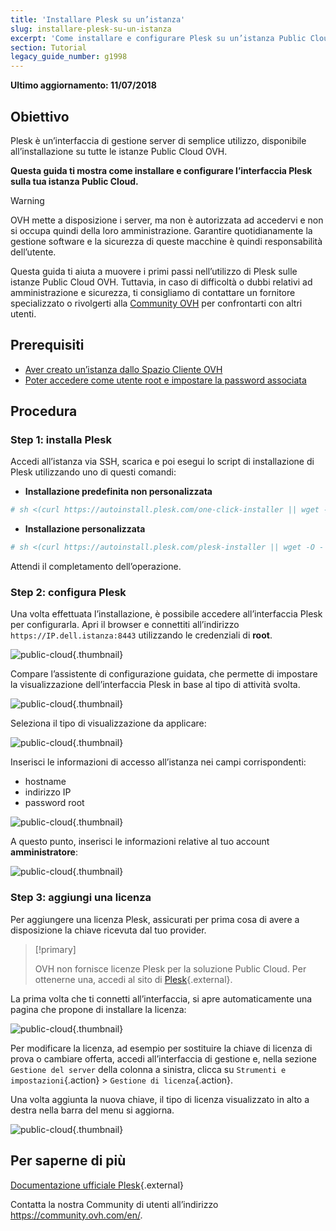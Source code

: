 ```yaml
---
title: 'Installare Plesk su un’istanza'
slug: installare-plesk-su-un-istanza
excerpt: 'Come installare e configurare Plesk su un’istanza Public Cloud OVH'
section: Tutorial
legacy_guide_number: g1998
---
```


**Ultimo aggiornamento: 11/07/2018**

## Obiettivo

Plesk è un’interfaccia di gestione server di semplice utilizzo, disponibile all’installazione su tutte le istanze Public Cloud OVH.

**Questa guida ti mostra come installare e configurare l’interfaccia Plesk sulla tua istanza Public Cloud.** 

> [!warning]
> 
> OVH mette a disposizione i server, ma non è autorizzata ad accedervi e non si occupa quindi della loro amministrazione. Garantire quotidianamente la gestione software e la sicurezza di queste macchine è quindi responsabilità dell’utente.
>
> Questa guida ti aiuta a muovere i primi passi nell’utilizzo di Plesk sulle istanze Public Cloud OVH. Tuttavia, in caso di difficoltà o dubbi relativi ad amministrazione e sicurezza, ti consigliamo di contattare un fornitore specializzato o rivolgerti alla [Community OVH](https://community.ovh.com/en/) per confrontarti con altri utenti.
>

## Prerequisiti

- [Aver creato un’istanza dallo Spazio Cliente OVH](../crea_unistanza_dallo_spazio_cliente_ovh/)
- [Poter accedere come utente root e impostare la password associata](https://docs.ovh.com/it/public-cloud/imposta_una_password_amministratore/)

## Procedura

### Step 1: installa Plesk

Accedi all’istanza via SSH, scarica e poi esegui lo script di installazione di Plesk utilizzando uno di questi comandi:

- **Installazione predefinita non personalizzata**

```bash
# sh <(curl https://autoinstall.plesk.com/one-click-installer || wget -O - https://autoinstall.plesk.com/one-click-installer)
```

- **Installazione personalizzata**

```bash
# sh <(curl https://autoinstall.plesk.com/plesk-installer || wget -O - https://autoinstall.plesk.com/plesk-installer)
```

Attendi il completamento dell’operazione. 

### Step 2: configura Plesk

Una volta effettuata l’installazione, è possibile accedere all’interfaccia Plesk per configurarla.  Apri il browser e connettiti all’indirizzo `https://IP.dell.istanza:8443` utilizzando le credenziali di **root**.

![public-cloud](images/3301.png){.thumbnail}

Compare l’assistente di configurazione guidata, che permette di impostare la visualizzazione dell’interfaccia Plesk in base al tipo di attività svolta.

![public-cloud](images/3302.png){.thumbnail}

Seleziona il tipo di visualizzazione da applicare:

![public-cloud](images/3303.png){.thumbnail}

Inserisci le informazioni di accesso all’istanza nei campi corrispondenti:

- hostname
- indirizzo IP
- password root

 

![public-cloud](images/3304.png){.thumbnail}

A questo punto, inserisci le informazioni relative al tuo account **amministratore**:

![public-cloud](images/3305.png){.thumbnail}

### Step 3: aggiungi una licenza

Per aggiungere una licenza Plesk, assicurati per prima cosa di avere a disposizione la chiave ricevuta dal tuo provider.

> [!primary]
>
> OVH non fornisce licenze Plesk per la soluzione Public Cloud. Per ottenerne una, accedi al sito di [Plesk](https://www.plesk.com/){.external}.
> 

La prima volta che ti connetti all’interfaccia, si apre automaticamente una pagina che propone di installare la licenza:

![public-cloud](images/3306-2.png){.thumbnail}

Per modificare la licenza, ad esempio per sostituire la chiave di licenza di prova o cambiare offerta, accedi all’interfaccia di gestione e, nella sezione `Gestione del server` della colonna a sinistra, clicca su `Strumenti e impostazioni`{.action} > `Gestione di licenza`{.action}.

Una volta aggiunta la nuova chiave, il tipo di licenza visualizzato in alto a destra nella barra del menu si aggiorna.

![public-cloud](images/3322-2.png){.thumbnail}

## Per saperne di più

[Documentazione ufficiale Plesk](https://docs.plesk.com/it-IT/onyx/){.external}

Contatta la nostra Community di utenti all’indirizzo <https://community.ovh.com/en/>.